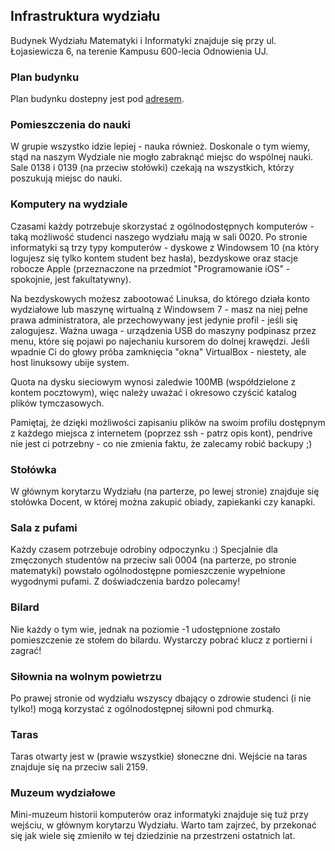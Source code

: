 ## Infrastruktura wydziału

Budynek Wydziału Matematyki i Informatyki znajduje się przy ul. Łojasiewicza 6, na terenie Kampusu 600-lecia Odnowienia UJ.   

### Plan budynku
Plan budynku dostepny jest pod [adresem](https://intra.matinf.uj.edu.pl/plan/). 

### Pomieszczenia do nauki
W grupie wszystko idzie lepiej - nauka również. Doskonale o tym wiemy, stąd na naszym Wydziale nie mogło zabraknąć miejsc do wspólnej nauki. Sale 0138 i 0139 (na przeciw stołówki) czekają na wszystkich, którzy poszukują miejsc do nauki.

### Komputery na wydziale
Czasami każdy potrzebuje skorzystać z ogólnodostępnych komputerów - taką możliwość studenci naszego wydziału mają w sali 0020. Po stronie informatyki są trzy typy komputerów - dyskowe z Windowsem 10 (na który logujesz się tylko kontem student bez hasła), bezdyskowe oraz stacje robocze Apple (przeznaczone na przedmiot "Programowanie iOS" - spokojnie, jest fakultatywny).

Na bezdyskowych możesz zabootować Linuksa, do którego działa konto wydziałowe lub maszynę wirtualną z Windowsem 7 - masz na niej pełne prawa administratora, ale przechowywany jest jedynie profil - jeśli się zalogujesz. Ważna uwaga - urządzenia USB do maszyny podpinasz przez menu, które się pojawi po najechaniu kursorem do dolnej krawędzi. Jeśli wpadnie Ci do głowy próba zamknięcia "okna" VirtualBox - niestety, ale host linuksowy ubije system.

Quota na dysku sieciowym wynosi zaledwie 100MB (współdzielone z kontem pocztowym), więc należy uważać i okresowo czyścić katalog plików tymczasowych.

Pamiętaj, że dzięki możliwości zapisaniu plików na swoim profilu dostępnym z każdego miejsca z internetem (poprzez ssh - patrz opis kont), pendrive nie jest ci potrzebny - co nie zmienia faktu, że zalecamy robić backupy ;)

### Stołówka 
W głównym korytarzu Wydziału (na parterze, po lewej stronie) znajduje się stołówka Docent, w której można zakupić obiady, zapiekanki czy kanapki.

### Sala z pufami
Każdy czasem potrzebuje odrobiny odpoczynku :) Specjalnie dla zmęczonych studentów na przeciw sali 0004 (na parterze, po stronie matematyki) powstało ogólnodostępne pomieszczenie wypełnione wygodnymi pufami. Z doświadczenia bardzo polecamy!

### Bilard
Nie każdy o tym wie, jednak na poziomie -1 udostępnione zostało pomieszczenie ze stołem do bilardu. Wystarczy pobrać klucz z portierni i zagrać!

### Siłownia na wolnym powietrzu
Po prawej stronie od wydziału wszyscy dbający o zdrowie studenci (i nie tylko!) mogą korzystać z ogólnodostępnej siłowni pod chmurką. 

### Taras
Taras otwarty jest w (prawie wszystkie) słoneczne dni. Wejście na taras znajduje się na przeciw sali 2159. 

### Muzeum wydziałowe
Mini-muzeum historii komputerów oraz informatyki znajduje się tuż przy wejściu, w głównym korytarzu Wydziału. Warto tam zajrzeć, by przekonać się jak wiele się zmieniło w tej dziedzinie na przestrzeni ostatnich lat.